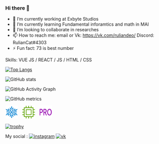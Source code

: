 ### Hi there 👋

- 🔭 I’m currently working at Exbyte Studios
- 🌱 I’m currently learning Fundamental inforamtics and math in MAI
- 👯 I’m looking to collaborate in researches
- 📫 How to reach me: email or Vk: https://vk.com/ruliandeo/ Discord: RulianCat#4303
- ⚡ Fun fact: 73 is best number

Skills: VUE JS / REACT / JS / HTML / CSS

[![Top Langs](https://github-readme-stats.vercel.app/api/top-langs/?username=DeoEsor)](https://github.com/anuraghazra/github-readme-stats)

![GitHub stats](https://github-readme-stats.vercel.app/api?username=DeoEsor&show_icons=true&count_private=true)  

![GitHub Activity Graph](https://activity-graph.herokuapp.com/graph?username=DeoEsor)

![GitHub metrics](https://metrics.lecoq.io/DeoEsor)  

<a href='https://archiveprogram.github.com/'><img src='https://raw.githubusercontent.com/acervenky/animated-github-badges/master/assets/acbadge.gif' width='40' height='40'></a> <a href='https://docs.github.com/en/developers'><img src='https://raw.githubusercontent.com/acervenky/animated-github-badges/master/assets/devbadge.gif' width='40' height='40'></a> <a href='https://github.com/pricing'><img src='https://raw.githubusercontent.com/acervenky/animated-github-badges/master/assets/pro.gif' width='40' height='40'></a> 

[![trophy](https://github-profile-trophy.vercel.app/?username=DeoEsor)](https://github.com/ryo-ma/github-profile-trophy)

My social : [<img src='https://cdn.jsdelivr.net/npm/simple-icons@3.0.1/icons/instagram.svg' alt='instagram' height='40'>](https://www.instagram.com/RulianDeo) [<img src='https://cdn.jsdelivr.net/npm/simple-icons@3.0.1/icons/vk.svg' alt='vk' height='40'>](https://www.vk.com/RulianDeo) 




